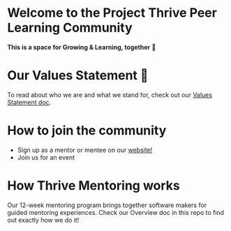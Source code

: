 # Welcome to the Project Thrive Peer Learning Community 
**This is a space for Growing & Learning, together** :rocket: 

# Our Values Statement 🤩
To read about who we are and what we stand for, check out our [Values Statement doc](https://docs.google.com/presentation/d/173nT8Fx8hVVqlp1GiGWMfM0NkpOQVNTHsjvg9PHEcR0/edit#slide=id.g8c21d45731_0_0). 

# How to join the community
 - Sign up as a mentor or mentee on our [website!](https://foundation.offerzen.com/)
 - Join us for  an event 
 
# How Thrive Mentoring works
Our 12-week mentoring program brings together software makers for guided mentoring experiences. Check our Overview doc in this repo to find out exactly how we do it!
